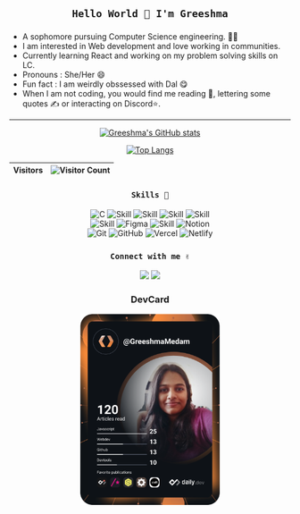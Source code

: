 <div align="center">
  <h2>

    Hello World 👋 I'm Greeshma

  </h2>
</div>


- A sophomore pursuing Computer Science engineering. 👩‍🎓
- I am interested in Web development and love working in communities.
- Currently learning React and working on my problem solving skills on LC.
- Pronouns : She/Her 😄
- Fun fact : I am weirdly obssessed with Dal 😋
- When I am not coding, you would find me reading 📖, lettering some quotes ✍ or interacting on Discord⭐. 

---
<div align="center">
  
  [![Greeshma's GitHub stats](https://github-readme-stats.vercel.app/api?username=Greeshma2903&show_icons=true&theme=dark&border_radius)](https://github.com/greeshma2903)
  
  [![Top Langs](https://github-readme-stats.vercel.app/api/top-langs/?username=Greeshma2903&exclude_repo=github-slideshow,First-app---Dice-roll&theme=dark&layout=compact&border_radius&card_width=400)](https://github.com/greeshma2903)
  
  

| Visitors | ![Visitor Count](https://profile-counter.glitch.me/{Greeshma2903}/count.svg) |
|---|---|

</div>

<div align="center">
  <h3>
    
    Skills 💪
    
  </h3>
  
  ![C](https://img.shields.io/badge/c-%2300599C.svg?style=for-the-badge&logo=c&logoColor=white)
  ![Skill](https://img.shields.io/badge/HTML5-E34F26?style=for-the-badge&logo=html5&logoColor=white)
  ![Skill](https://img.shields.io/badge/CSS3-1572B6?style=for-the-badge&logo=css3&logoColor=white)
  ![Skill](https://img.shields.io/badge/JavaScript-323330?style=for-the-badge&logo=javascript&logoColor=F7DF1E)
  ![Skill](https://img.shields.io/badge/Bootstrap-563D7C?style=for-the-badge&logo=bootstrap&logoColor=white)
  <br>
  ![Skill](https://img.shields.io/badge/Visual_Studio_Code-0078D4?style=for-the-badge&logo=visual%20studio%20code&logoColor=white)
  ![Figma](https://img.shields.io/badge/figma-%23F24E1E.svg?style=for-the-badge&logo=figma&logoColor=white)
  ![Skill](https://img.shields.io/badge/Canva-00C4CC?style=for-the-badge&logo=canva&logoColor=white)
  ![Notion](https://img.shields.io/badge/Notion-%23000000.svg?style=for-the-badge&logo=notion&logoColor=white)
  <br>
  ![Git](https://img.shields.io/badge/git-%23F05033.svg?style=for-the-badge&logo=git&logoColor=white)
  ![GitHub](https://img.shields.io/badge/github-%23121011.svg?style=for-the-badge&logo=github&logoColor=white)
  ![Vercel](https://img.shields.io/badge/vercel-%23000000.svg?style=for-the-badge&logo=vercel&logoColor=white)
  ![Netlify](https://img.shields.io/badge/netlify-%23000000.svg?style=for-the-badge&logo=netlify&logoColor=#00C7B7)
  
</div>


<div align="center">
  <h3>
    
    Connect with me ✌
    
  </h3>
  <a href="https://www.twitter.com/GreeshmaMedam" target="_blank" rel="noopener noreferrer"><img src="https://img.icons8.com/nolan/48/twitter.png"/></a>
  <a href="https://www.linkedin.com/in/m-greeshma/" target="_blank" rel="noopener noreferrer"><img src="https://img.icons8.com/nolan/48/linkedin.png"/></a>
  
 <!-- icons from https://icons8.com/ -->
</div>

<div align="center"> 
  <h3>
  DevCard
  </h3>

<a href="https://app.daily.dev/GreeshmaMedam"><img src="devcard.svg" width="250" alt="Medam Greeshma's Dev Card"/></a>

</div>
